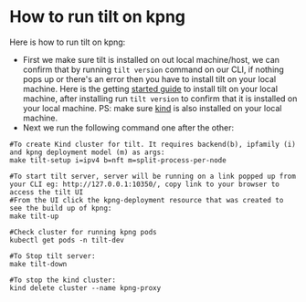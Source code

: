 # How to run tilt on kpng
Here is how to run tilt on kpng:
- First we make sure tilt is installed on out local machine/host, we can confirm that by running `tilt version` command on our CLI, if nothing pops up or there's an error then you have to install tilt on your local machine. Here is the getting [started guide](https://docs.tilt.dev/index.html) to install tilt on your local machine, after installing run `tilt version` to confirm that it is installed on your local machine. PS: make sure [kind](https://kind.sigs.k8s.io/docs/user/quick-start/#installation) is also installed on your local machine.
- Next we run the following command one after the other:
```
#To create Kind cluster for tilt. It requires backend(b), ipfamily (i) and kpng deployment model (m) as args:
make tilt-setup i=ipv4 b=nft m=split-process-per-node

#To start tilt server, server will be running on a link popped up from your CLI eg: http://127.0.0.1:10350/, copy link to your browser to access the tilt UI
#From the UI click the kpng-deployment resource that was created to see the build up of kpng:
make tilt-up

#Check cluster for running kpng pods
kubectl get pods -n tilt-dev

#To Stop tilt server:
make tilt-down

#To stop the kind cluster:
kind delete cluster --name kpng-proxy
```
